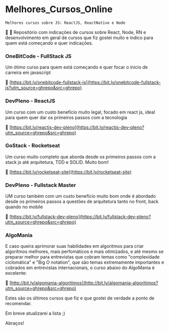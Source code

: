# Melhores_Cursos_Online

`Melhores cursos sobre JS: ReactJS, ReactNative e Node`

:blue_book: :rocket: Repositório com indicações de cursos sobre React, Node, RN e desenvolvimento em geral de cursos que fiz gostei muito e indico para quem está começando e quer indicações.

### OneBitCode - FullStack JS	
Um ótimo curso para quem está começando e quer focar o inicio de carreira em javascript

:rocket: [https://bit.ly/onebitcode-fullstack-js](https://bit.ly/onebitcode-fullstack-js?utm_source=ghrepo&src=ghrepo)	

### DevPleno - ReactJS
Um curso com um custo benefício muito legal, focado em react js, ideal para quem quer dar os primeiros passos com a tecnologia

:rocket: [https://bit.ly/reactjs-dev-pleno](https://bit.ly/reactjs-dev-pleno?utm_source=ghrepo&src=ghrepo)

### GoStack - Rocketseat
Um curso muito completo que aborda desde os primeiros passos com a stack js até arquitetura, TDD e SOLID. Muito bom!

:rocket: [https://bit.ly/rocketseat-site](https://bit.ly/rocketseat-site)

### DevPleno - Fullstack Master
UM curso também com um custo benefício muito bom onde é abordado desde os primeiros passos a questões de arquitetura tanto no front, back quando no mobile

:rocket: [https://bit.ly/fullstack-dev-pleno](https://bit.ly/fullstack-dev-pleno?utm_source=ghrepo&src=ghrepo)


### AlgoMania

E caso queira aprimorar suas habilidades em algoritmos para criar algoritmos melhores, mais perfomáticos e mais otimizados, e até mesmo se preparar melhor para entrevistas que cobram temas como "complexidade ciclomática" e "Big O notation", que são temas extremamente importantes e cobrados em entrevistas internacionais, o curso abaixo do AlgoMania é excelente:

:rocket: [http://bit.ly/algomania-algoritimos](http://bit.ly/algomania-algoritimos?utm_source=ghrepo&src=ghrepo)

Estes são os últimos cursos que fiz e que gostei de verdade a ponto de recomendar.

Em breve atualizarei a lista ;)

Abraços!

